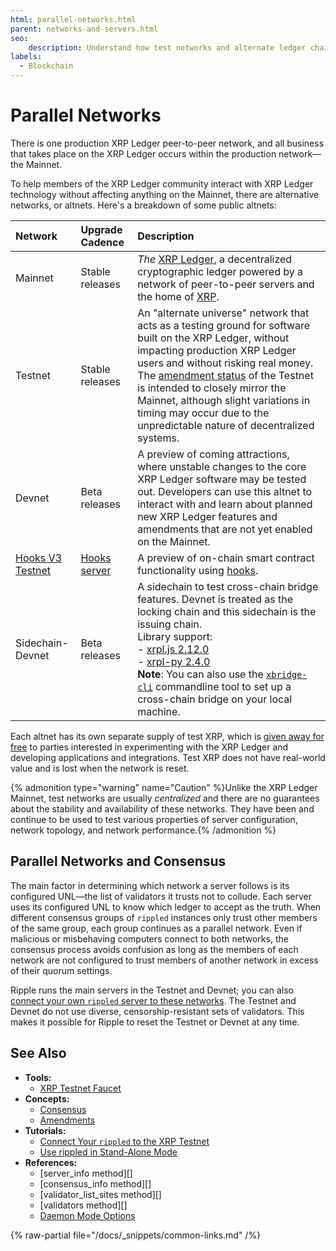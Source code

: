 ```yaml
---
html: parallel-networks.html
parent: networks-and-servers.html
seo:
    description: Understand how test networks and alternate ledger chains relate to the production XRP Ledger.
labels:
  - Blockchain
---
```

# Parallel Networks

There is one production XRP Ledger peer-to-peer network, and all business that takes place on the XRP Ledger occurs within the production network—the Mainnet.

To help members of the XRP Ledger community interact with XRP Ledger technology without affecting anything on the Mainnet, there are alternative networks, or altnets. Here's a breakdown of some public altnets:

| Network | Upgrade Cadence | Description                                      |
|:--------|:----------------|:-------------------------------------------------|
| Mainnet | Stable releases | _The_ [XRP Ledger](/about/), a  decentralized cryptographic ledger powered by a network of peer-to-peer servers and the home of [XRP](../../introduction/what-is-xrp.md). |
| Testnet | Stable releases | An "alternate universe" network that acts as a testing ground for software built on the XRP Ledger, without impacting production XRP Ledger users and without risking real money. The [amendment status](/resources/known-amendments.md) of the Testnet is intended to closely mirror the Mainnet, although slight variations in timing may occur due to the unpredictable nature of decentralized systems. |
| Devnet  | Beta releases   | A preview of coming attractions, where unstable changes to the core XRP Ledger software may be tested out. Developers can use this altnet to interact with and learn about planned new XRP Ledger features and amendments that are not yet enabled on the Mainnet. |
| [Hooks V3 Testnet](https://hooks-testnet-v3.xrpl-labs.com/) | [Hooks server](https://github.com/XRPL-Labs/xrpld-hooks) | A preview of on-chain smart contract functionality using [hooks](https://xrpl-hooks.readme.io/). |
| Sidechain-Devnet | Beta releases | A sidechain to test cross-chain bridge features. Devnet is treated as the locking chain and this sidechain is the issuing chain.<br>Library support:<br>- [xrpl.js 2.12.0](https://www.npmjs.com/package/xrpl/v/2.12.0)<br>- [xrpl-py 2.4.0](https://pypi.org/project/xrpl-py/2.4.0/)<br>**Note**: You can also use the [`xbridge-cli`](https://github.com/XRPLF/xbridge-cli) commandline tool to set up a cross-chain bridge on your local machine. |

Each altnet has its own separate supply of test XRP, which is [given away for free](/resources/dev-tools/xrp-faucets) to parties interested in experimenting with the XRP Ledger and developing applications and integrations. Test XRP does not have real-world value and is lost when the network is reset.

{% admonition type="warning" name="Caution" %}Unlike the XRP Ledger Mainnet, test networks are usually _centralized_ and there are no guarantees about the stability and availability of these networks. They have been and continue to be used to test various properties of server configuration, network topology, and network performance.{% /admonition %}


## Parallel Networks and Consensus

The main factor in determining which network a server follows is its configured UNL—the list of validators it trusts not to collude. Each server uses its configured UNL to know which ledger to accept as the truth. When different consensus groups of `rippled` instances only trust other members of the same group, each group continues as a parallel network. Even if malicious or misbehaving computers connect to both networks, the consensus process avoids confusion as long as the members of each network are not configured to trust members of another network in excess of their quorum settings.

Ripple runs the main servers in the Testnet and Devnet; you can also [connect your own `rippled` server to these networks](../../infrastructure/configuration/connect-your-rippled-to-the-xrp-test-net.md). The Testnet and Devnet do not use diverse, censorship-resistant sets of validators. This makes it possible for Ripple to reset the Testnet or Devnet at any time.


## See Also

- **Tools:**
    - [XRP Testnet Faucet](/resources/dev-tools/xrp-faucets)
- **Concepts:**
    - [Consensus](../consensus-protocol/index.md)
    - [Amendments](amendments.md)
- **Tutorials:**
    - [Connect Your `rippled` to the XRP Testnet](../../infrastructure/configuration/connect-your-rippled-to-the-xrp-test-net.md)
    - [Use rippled in Stand-Alone Mode](../../infrastructure/testing-and-auditing/index.md)
- **References:**
    - [server_info method][]
    - [consensus_info method][]
    - [validator_list_sites method][]
    - [validators method][]
    - [Daemon Mode Options](../../infrastructure/commandline-usage.md#daemon-mode-options)

{% raw-partial file="/docs/_snippets/common-links.md" /%}
